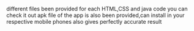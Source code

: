 different files been provided for each HTML,CSS and java code you can check it out
apk file of the app is also been provided,can install in your respective mobile phones also
gives perfectly accurate result

